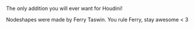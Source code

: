 The only addition you will ever want for Houdini!

Nodeshapes were made by Ferry Taswin. You rule Ferry, stay awesome < 3
